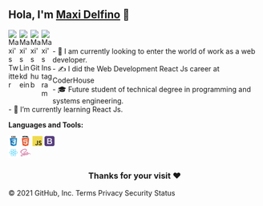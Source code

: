 ## Hola, I'm [Maxi Delfino](linkedin.com/in/maximiliano-delfino) 👋

<a href="https://twitter.com/Maxiidelfino">
  <img align="left" alt="Maxi's Twitter" width="22px" src="https://cdn.jsdelivr.net/npm/simple-icons@v3/icons/twitter.svg" />
</a>
<a href="https://www.linkedin.com/in/maximiliano-delfino?lipi=urn%3Ali%3Apage%3Ad_flagship3_profile_view_base_contact_details%3BDoAXqk71Sjm7NwSjiZGQAw%3D%3D">
  <img align="left" alt="Maxi's Linkdein" width="22px" src="https://cdn.jsdelivr.net/npm/simple-icons@v3/icons/linkedin.svg" />
</a>
<a href="https://github.com/maxidelfino">
  <img align="left" alt="Maxi's Github" width="22px" src="https://cdn.jsdelivr.net/npm/simple-icons@v3/icons/github.svg" />
</a>
<a href="https://www.instagram.com/maxi.delfino/">
  <img align="left" alt="Maxi's Instagram" width="22px" src="https://cdn.jsdelivr.net/npm/simple-icons@v3/icons/instagram.svg" />
</a>

<br/>
<br/>
- 💼 I am currently looking to enter the world of work as a web developer. <br/>
- ✍️ I did the Web Development React Js career at CoderHouse<br/>
- 🎓 Future student of technical degree in programming and systems engineering.<br/>
- 🌱 I’m currently learning React Js.

**Languages and Tools:**

<code><img height="20" src="https://raw.githubusercontent.com/github/explore/80688e429a7d4ef2fca1e82350fe8e3517d3494d/topics/css/css.png"></code>
<code><img height="20" src="https://raw.githubusercontent.com/github/explore/80688e429a7d4ef2fca1e82350fe8e3517d3494d/topics/html/html.png"></code>
<code><img height="20" src="https://raw.githubusercontent.com/github/explore/80688e429a7d4ef2fca1e82350fe8e3517d3494d/topics/javascript/javascript.png"></code>
<code><img height="20" src="https://raw.githubusercontent.com/github/explore/80688e429a7d4ef2fca1e82350fe8e3517d3494d/topics/bootstrap/bootstrap.png"></code>  
<code><img height="20" src="https://raw.githubusercontent.com/github/explore/80688e429a7d4ef2fca1e82350fe8e3517d3494d/topics/react/react.png"></code>
<code><img height="20" src="https://raw.githubusercontent.com/github/explore/80688e429a7d4ef2fca1e82350fe8e3517d3494d/topics/sass/sass.png"></code>

<div align="center">

### Thanks for your visit ❤️

</div>
© 2021 GitHub, Inc.
Terms
Privacy
Security
Status
